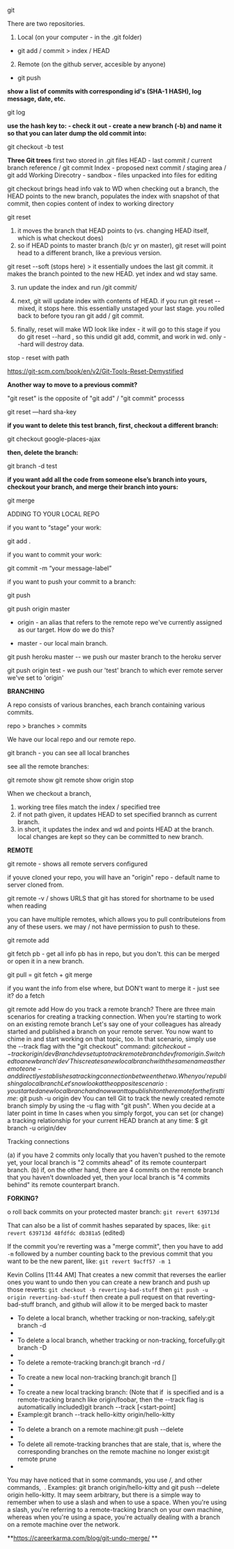 git

There are two repositories.

1. Local (on your computer - in the .git folder)

- git add / commit > index / HEAD

2. Remote (on the github server, accesible by anyone)

- git push

**show a list of commits with corresponding id's (SHA-1 HASH), log message, date, etc.**

git log

**use the hash key to: - check it out - create a new branch (-b) and name it so that you can later dump the old commit into:**

git checkout <sha-key> -b test

**Three Git trees**
first two stored in .git files
HEAD - last commit / current branch reference / git commit
Index - proposed next commit / staging area / git add
Working Direcotry - sandbox - files unpacked into files for editing

git checkout brings head info vak to WD
when checking out a branch, the HEAD points to the new branch, populates the index with snapshot of that commit, then copies content of index to working directory

git reset

1. it moves the branch that HEAD points to (vs. changing HEAD itself, which is what checkout does)
2. so if HEAD points to master branch (b/c yr on master), git reset <hashkey> will point head to a different branch, like a previous version.

git reset --soft (stops here) > it essentially undoes the last git commit. it makes the branch pointed to the new HEAD. yet index and wd stay same.

3. run update the index and run /git commit/
4. next, git will update index with contents of HEAD. if you run git reset --mixed, it stops here. this essentially unstaged your last stage. you rolled back to before tyou ran git add / git commit.

5. finally, reset will make WD look like index - it will go to this stage if you do git reset --hard , so this undid git add, commit, and work in wd. only --hard will destroy data.

stop - reset with path

https://git-scm.com/book/en/v2/Git-Tools-Reset-Demystified

**Another way to move to a previous commit?**

"git reset" is the opposite of "git add" / "git commit" processs

git reset —hard sha-key

**if you want to delete this test branch, first, checkout a different branch:**

git checkout google-places-ajax

**then, delete the branch:**

git branch -d test

**if you want add all the code from someone else’s branch into yours, checkout your branch, and merge their branch into yours:**

git merge <their-branch-name>

ADDING TO YOUR LOCAL REPO

if you want to “stage” your work:

git add .

if you want to commit your work:

git commit -m “your message-label”

if you want to push your commit to a branch:

git push <remote-server-name> <branch-to-send>

git push origin master

- origin - an alias that refers to the remote repo we've currently assigned as our target. How do we do this?

- master - our local main branch.

git push heroku master -- we push our master branch to the heroku server

git push origin test - we push our 'test' branch to which ever remote server we've set to 'origin'

**BRANCHING**

A repo consists of various branches, each branch containing various commits.

repo > branches > commits

We have our local repo and our remote repo.

git branch - you can see all local branches

see all the remote branches:

git remote show <remote-name>
git remote show origin stop

When we checkout a branch,

1. working tree files match the index / specified tree
2. if not path given, it updates HEAD to set specified brannch as current branch.
3. in short, it updates the index and wd and points HEAD at the branch. local changes are kept so they can be committed to new branch.

**REMOTE**

git remote - shows all remote servers configured

if youve cloned your repo, you will have an "origin" repo - default name to server cloned from.

git remote -v / shows URLS that git has stored for shortname to be used when reading

you can have multiple remotes, which allows you to pull contributeions from any of these users. we may / not have permission to push to these.

git remote add <alias> <url>

git fetch pb - get all info pb has in repo, but you don't. this can be merged or open it in a new branch.

git pull = git fetch + git merge

if you want the info from else where, but DON't want to merge it - just see it? do a fetch

git remote add
How do you track a remote branch?
There are three main scenarios for creating a tracking connection.
When you're starting to work on an existing remote branch
Let's say one of your colleagues has already started and published a branch on your remote server. You now want to chime in and start working on that topic, too. In that scenario, simply use the --track flag with the "git checkout" command:
$git checkout --track origin/dev
Branch dev set up to track remote branch dev from origin.
Switched to a new branch 'dev'
This creates a new local branch with the same name as the remote one - and directly establishes a tracking connection between the two.
When you're publishing a local branch
Let's now look at the opposite scenario: you started a new local branch and now want to publish it on the remote for the first time:$ git push -u origin dev
You can tell Git to track the newly created remote branch simply by using the -u flag with "git push".
When you decide at a later point in time
In cases when you simply forgot, you can set (or change) a tracking relationship for your current HEAD branch at any time:
\$ git branch -u origin/dev

Tracking connections

(a) if you have 2 commits only locally that you haven't pushed to the remote yet, your local branch is "2 commits ahead" of its remote counterpart branch.
(b) if, on the other hand, there are 4 commits on the remote branch that you haven't downloaded yet, then your local branch is "4 commits behind" its remote counterpart branch.

**FORKING?**

o roll back commits on your protected master branch:
`git revert 639713d`

That can also be a list of commit hashes separated by spaces, like: `git revert 639713d 48fdfdc db381a5` (edited)

If the commit you're reverting was a "merge commit", then you have to add `-m` followed by a number counting back to the previous commit that you want to be the new parent, like:
`git revert 9acff57 -m 1`

Kevin Collins [11:44 AM]
That creates a new commit that reverses the earlier ones you want to undo
then you can create a new branch and push up those reverts: `git checkout -b reverting-bad-stuff`
then `git push -u origin reverting-bad-stuff`
then create a pull request on that reverting-bad-stuff branch, and github will allow it to be merged back to master

- To delete a local branch, whether tracking or non-tracking, safely:git branch -d <branchname>
-
- To delete a local branch, whether tracking or non-tracking, forcefully:git branch -D <branchname>
-
- To delete a remote-tracking branch:git branch -rd <remote>/<branchname>
-
- To create a new local non-tracking branch:git branch <branchname> [<start-point>]
-
- To create a new local tracking branch: (Note that if <start-point> is specified and is a remote-tracking branch like origin/foobar, then the --track flag is automatically included)git branch --track <branchname> [<start-point]
- Example:git branch --track hello-kitty origin/hello-kitty
-
- To delete a branch on a remote machine:git push --delete <remote> <branchname>
-
- To delete all remote-tracking branches that are stale, that is, where the corresponding branches on the remote machine no longer exist:git remote prune <remote>
-

You may have noticed that in some commands, you use <remote>/<branch>, and other commands, <remote> <branch>. Examples: git branch origin/hello-kitty and git push --delete origin hello-kitty.
It may seem arbitrary, but there is a simple way to remember when to use a slash and when to use a space. When you're using a slash, you're referring to a remote-tracking branch on your own machine, whereas when you're using a space, you're actually dealing with a branch on a remote machine over the network.


**https://careerkarma.com/blog/git-undo-merge/
**